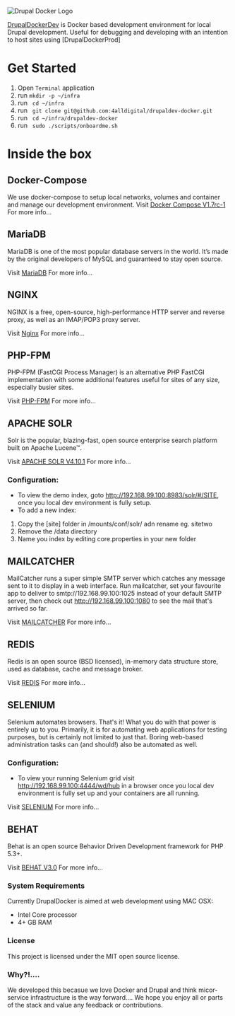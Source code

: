 ![Drupal Docker Logo](https://raw.githubusercontent.com/4alldigital/drupaldev-docker/master/docs/images/drupal-docker-logo-monochrome.png)

[DrupalDockerDev](http://www.4alldigital.io/drupaldocker) is Docker based development environment for local Drupal development. Useful for debugging and developing with an intention to host sites using [DrupalDockerProd]

# Get Started

  1. Open `Terminal` application
  2. run ```mkdir -p ~/infra```
  3. run ``` cd ~/infra```
  4. run ``` git clone git@github.com:4alldigital/drupaldev-docker.git```
  5. run ``` cd ~/infra/drupaldev-docker```
  6. run ``` sudo ./scripts/onboardme.sh```

# Inside the box

## Docker-Compose
We use docker-compose to setup local networks, volumes and container and manage our development environment.
Visit [Docker Compose V1.7rc-1](https://docs.docker.com/compose/) For more info...

## MariaDB
MariaDB is one of the most popular database servers in the world. It’s made by the original developers of MySQL and guaranteed to stay open source.

Visit [MariaDB](https://mariadb.org) For more info...

## NGINX
NGINX is a free, open-source, high-performance HTTP server and reverse proxy, as well as an IMAP/POP3 proxy server.

Visit [Nginx](https://www.nginx.com/resources/wiki/) For more info...

## PHP-FPM
PHP-FPM (FastCGI Process Manager) is an alternative PHP FastCGI implementation with some additional features useful for sites of any size, especially busier sites.

Visit [PHP-FPM](http://php-fpm.org) For more info...

## APACHE SOLR
Solr is the popular, blazing-fast, open source enterprise search platform built on Apache Lucene™.

Visit [APACHE SOLR V4.10.1](http://lucene.apache.org/solr/) For more info...

### Configuration:
 - To view the demo index, goto http://192.168.99.100:8983/solr/#/SITE, once you local dev environment is fully setup.
 - To add a new index:
 1. Copy the [site] folder in /mounts/conf/solr/ adn rename eg. sitetwo
 2. Remove the /data directory
 3. Name you index by editing core.properties in your new folder

## MAILCATCHER
MailCatcher runs a super simple SMTP server which catches any message sent to it to display in a web interface. Run mailcatcher, set your favourite app to deliver to smtp://192.168.99.100:1025 instead of your default SMTP server, then check out http://192.168.99.100:1080 to see the mail that's arrived so far.

Visit [MAILCATCHER](https://mailcatcher.me) For more info...

## REDIS
Redis is an open source (BSD licensed), in-memory data structure store, used as database, cache and message broker.

Visit [REDIS](http://redis.io) For more info...

## SELENIUM
Selenium automates browsers. That's it! What you do with that power is entirely up to you. Primarily, it is for automating web applications for testing purposes, but is certainly not limited to just that. Boring web-based administration tasks can (and should!) also be automated as well.

### Configuration:
 - To view your running Selenium grid visit http://192.168.99.100:4444/wd/hub in a browser once you local dev environment is fully set up and your containers are all running.

Visit [SELENIUM](http://www.seleniumhq.org) For more info...

## BEHAT
Behat is an open source Behavior Driven Development framework for PHP 5.3+.

Visit [BEHAT V3.0](http://docs.behat.org/en/v3.0/) For more info...



### System Requirements

Currently DrupalDocker is aimed at web development using MAC OSX:
  - Intel Core processor
  - 4+ GB RAM

### License

This project is licensed under the MIT open source license.

### Why?!....

We developed this becasue we love Docker and Drupal and think micor-service infrastructure is the way forward....  We hope you enjoy all or parts of the stack and value any feedback or contributions.
